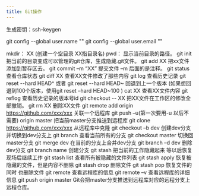 ```yaml
---
title: Git操作
---
```


生成密钥：ssh-keygen

git config --global user.name ""
git config --global user.email ""

mkdir： XX (创建一个空目录 XX指目录名)
pwd：   显示当前目录的路径。
git init    把当前的目录变成可以管理的git仓库，生成隐藏.git文件。
git add XX   把xx文件添加到暂存区去。
git commit –m “XX”  提交文件 –m 后面的是注释。
git status   查看仓库状态
git diff  XX   查看XX文件修改了那些内容
git log    查看历史记录
git reset  --hard HEAD^ 或者 git reset  --hard HEAD~ 回退到上一个版本
(如果想回退到100个版本，使用git reset –hard HEAD~100 )
cat XX  查看XX文件内容
git reflog   查看历史记录的版本号id
git checkout -- XX  把XX文件在工作区的修改全部撤销。
git rm XX   删除XX文件
git remote add origin https://github.com/xxx/xxx 关联一个远程库
git push –u(第一次要用-u 以后不需要) origin master 把当前master分支推送到远程库
git clone https://github.com/xxx/xxx  从远程库中克隆
git checkout –b dev  创建dev分支 并切换到dev分支上
git branch  查看当前所有的分支
git checkout master 切换回master分支
git merge dev    在当前的分支上合并dev分支
git branch –d dev 删除dev分支
git branch name  创建分支
git stash 把当前的工作隐藏起来 等以后恢复现场后继续工作
git stash list 查看所有被隐藏的文件列表
git stash apply 恢复被隐藏的文件，但是内容不删除
git stash drop 删除文件
git stash pop 恢复文件的同时 也删除文件
git remote 查看远程库的信息
git remote –v 查看远程库的详细信息
git push origin master  Git会把master分支推送到远程库对应的远程分支上
远程仓库。